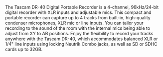 The Tascam DR-40 Digital Portable Recorder is a 4-channel, 96kHz/24-bit digital recorder with XLR inputs and adjustable mics. This compact and portable recorder can capture up to 4 tracks from built-in, high-quality condenser microphones, XLR mic or line inputs. You can tailor your recording to the sound of the room with the internal mics being able to adjust from XY to AB positions. Enjoy the flexibility to record your tracks anywhere with the Tascam DR-40, which accommodates balanced XLR or 1/4" line inputs using locking Neutrik Combo jacks, as well as SD or SDHC cards up to 32GB.
